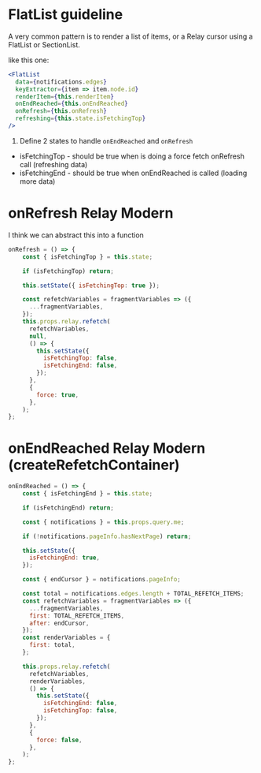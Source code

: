 # FlatList guideline

A very common pattern is to render a list of items, or a Relay cursor using a FlatList or SectionList.

like this one:

```jsx
<FlatList
  data={notifications.edges}
  keyExtractor={item => item.node.id}
  renderItem={this.renderItem}
  onEndReached={this.onEndReached}
  onRefresh={this.onRefresh}
  refreshing={this.state.isFetchingTop}
/>
```

1. Define 2 states to handle `onEndReached` and `onRefresh`

- isFetchingTop - should be true when is doing a force fetch onRefresh call (refreshing data)
- isFetchingEnd - should be true when onEndReached is called (loading more data)


# onRefresh Relay Modern

I think we can abstract this into a function

```jsx
onRefresh = () => {
    const { isFetchingTop } = this.state;

    if (isFetchingTop) return;

    this.setState({ isFetchingTop: true });

    const refetchVariables = fragmentVariables => ({
      ...fragmentVariables,
    });
    this.props.relay.refetch(
      refetchVariables,
      null,
      () => {
        this.setState({
          isFetchingTop: false,
          isFetchingEnd: false,
        });
      },
      {
        force: true,
      },
    );
};
```

# onEndReached Relay Modern (createRefetchContainer)

```jsx
onEndReached = () => {
    const { isFetchingEnd } = this.state;

    if (isFetchingEnd) return;

    const { notifications } = this.props.query.me;

    if (!notifications.pageInfo.hasNextPage) return;

    this.setState({
      isFetchingEnd: true,
    });

    const { endCursor } = notifications.pageInfo;

    const total = notifications.edges.length + TOTAL_REFETCH_ITEMS;
    const refetchVariables = fragmentVariables => ({
      ...fragmentVariables,
      first: TOTAL_REFETCH_ITEMS,
      after: endCursor,
    });
    const renderVariables = {
      first: total,
    };

    this.props.relay.refetch(
      refetchVariables,
      renderVariables,
      () => {
        this.setState({
          isFetchingEnd: false,
          isFetchingTop: false,
        });
      },
      {
        force: false,
      },
    );
};
```
